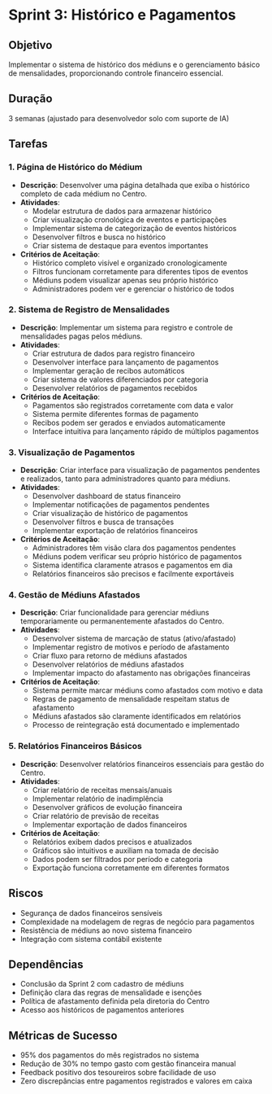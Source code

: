 # Sprint 3: Histórico e Pagamentos

## Objetivo
Implementar o sistema de histórico dos médiuns e o gerenciamento básico de mensalidades, proporcionando controle financeiro essencial.

## Duração
3 semanas (ajustado para desenvolvedor solo com suporte de IA)

## Tarefas

### 1. Página de Histórico do Médium
- **Descrição**: Desenvolver uma página detalhada que exiba o histórico completo de cada médium no Centro.
- **Atividades**:
  - Modelar estrutura de dados para armazenar histórico
  - Criar visualização cronológica de eventos e participações
  - Implementar sistema de categorização de eventos históricos
  - Desenvolver filtros e busca no histórico
  - Criar sistema de destaque para eventos importantes
- **Critérios de Aceitação**:
  - Histórico completo visível e organizado cronologicamente
  - Filtros funcionam corretamente para diferentes tipos de eventos
  - Médiuns podem visualizar apenas seu próprio histórico
  - Administradores podem ver e gerenciar o histórico de todos

### 2. Sistema de Registro de Mensalidades
- **Descrição**: Implementar um sistema para registro e controle de mensalidades pagas pelos médiuns.
- **Atividades**:
  - Criar estrutura de dados para registro financeiro
  - Desenvolver interface para lançamento de pagamentos
  - Implementar geração de recibos automáticos
  - Criar sistema de valores diferenciados por categoria
  - Desenvolver relatórios de pagamentos recebidos
- **Critérios de Aceitação**:
  - Pagamentos são registrados corretamente com data e valor
  - Sistema permite diferentes formas de pagamento
  - Recibos podem ser gerados e enviados automaticamente
  - Interface intuitiva para lançamento rápido de múltiplos pagamentos

### 3. Visualização de Pagamentos
- **Descrição**: Criar interface para visualização de pagamentos pendentes e realizados, tanto para administradores quanto para médiuns.
- **Atividades**:
  - Desenvolver dashboard de status financeiro
  - Implementar notificações de pagamentos pendentes
  - Criar visualização de histórico de pagamentos
  - Desenvolver filtros e busca de transações
  - Implementar exportação de relatórios financeiros
- **Critérios de Aceitação**:
  - Administradores têm visão clara dos pagamentos pendentes
  - Médiuns podem verificar seu próprio histórico de pagamentos
  - Sistema identifica claramente atrasos e pagamentos em dia
  - Relatórios financeiros são precisos e facilmente exportáveis

### 4. Gestão de Médiuns Afastados
- **Descrição**: Criar funcionalidade para gerenciar médiuns temporariamente ou permanentemente afastados do Centro.
- **Atividades**:
  - Desenvolver sistema de marcação de status (ativo/afastado)
  - Implementar registro de motivos e período de afastamento
  - Criar fluxo para retorno de médiuns afastados
  - Desenvolver relatórios de médiuns afastados
  - Implementar impacto do afastamento nas obrigações financeiras
- **Critérios de Aceitação**:
  - Sistema permite marcar médiuns como afastados com motivo e data
  - Regras de pagamento de mensalidade respeitam status de afastamento
  - Médiuns afastados são claramente identificados em relatórios
  - Processo de reintegração está documentado e implementado

### 5. Relatórios Financeiros Básicos
- **Descrição**: Desenvolver relatórios financeiros essenciais para gestão do Centro.
- **Atividades**:
  - Criar relatório de receitas mensais/anuais
  - Implementar relatório de inadimplência
  - Desenvolver gráficos de evolução financeira
  - Criar relatório de previsão de receitas
  - Implementar exportação de dados financeiros
- **Critérios de Aceitação**:
  - Relatórios exibem dados precisos e atualizados
  - Gráficos são intuitivos e auxiliam na tomada de decisão
  - Dados podem ser filtrados por período e categoria
  - Exportação funciona corretamente em diferentes formatos

## Riscos
- Segurança de dados financeiros sensíveis
- Complexidade na modelagem de regras de negócio para pagamentos
- Resistência de médiuns ao novo sistema financeiro
- Integração com sistema contábil existente

## Dependências
- Conclusão da Sprint 2 com cadastro de médiuns
- Definição clara das regras de mensalidade e isenções
- Política de afastamento definida pela diretoria do Centro
- Acesso aos históricos de pagamentos anteriores

## Métricas de Sucesso
- 95% dos pagamentos do mês registrados no sistema
- Redução de 30% no tempo gasto com gestão financeira manual
- Feedback positivo dos tesoureiros sobre facilidade de uso
- Zero discrepâncias entre pagamentos registrados e valores em caixa
